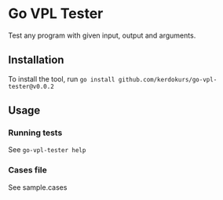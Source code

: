 # Go VPL Tester

Test any program with given input, output and arguments.

## Installation

To install the tool, run `go install github.com/kerdokurs/go-vpl-tester@v0.0.2`

## Usage

### Running tests

See `go-vpl-tester help`

### Cases file

See sample.cases
